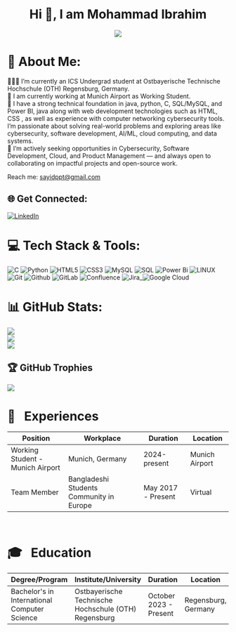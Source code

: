 <h1 align="center">Hi 👋, I am Mohammad Ibrahim </h1>

<p align="center">
  <img src="https://readme-typing-svg.demolab.com/?lines=Computer%20Science%20Undergrad%20%7C%20Cybersecurity%20Enthusiast%20%7C%20Problem%20Solver&font=Fira%20Code&center=true&width=1100&height=50&size=24&duration=3000&pause=1500&color=6366F1" />
</p>

# 💫 About Me:
👨🏽‍💻  I’m currently an ICS Undergrad student at Ostbayerische Technische Hochschule (OTH) Regensburg, Germany.<br>
👋 I am currently working at Munich Airport as Working Student.<br> 
👀 I have a strong technical foundation in java, python, C, SQL/MySQL, and Power BI, java along with web development technologies such as HTML, CSS , as well as experience with computer networking cybersecurity tools. I’m passionate about solving real-world problems and exploring areas like cybersecurity, software development, AI/ML, cloud computing, and data systems.<br>
💞 I’m actively seeking opportunities in Cybersecurity, Software Development, Cloud, and Product Management — and always open to collaborating on impactful projects and open-source work.<br>

Reach me: sayidppt@gmail.com

## 🌐 Get Connected:
[![LinkedIn](https://img.shields.io/badge/LinkedIn-%230077B5.svg?logo=linkedin&logoColor=white)](https://linkedin.com/in/ibrahimporan)

# 💻 Tech Stack & Tools:
![C](https://img.shields.io/badge/c-%2300599C.svg?style=for-the-badge&logo=c&logoColor=white) ![Python](https://img.shields.io/badge/python-3670A0?style=for-the-badge&logo=python&logoColor=ffdd54) ![HTML5](https://img.shields.io/badge/html5-%23E34F26.svg?style=for-the-badge&logo=html5&logoColor=white) ![CSS3](https://img.shields.io/badge/css3-%231572B6.svg?style=for-the-badge&logo=css3&logoColor=white) ![MySQL](https://img.shields.io/badge/mysql-4479A1.svg?style=for-the-badge&logo=mysql&logoColor=white) ![SQL](https://img.shields.io/badge/sql-%2307405e.svg?style=for-the-badge&logo=sql&logoColor=white)
 ![Power Bi](https://img.shields.io/badge/power_bi-F2C811?style=for-the-badge&logo=powerbi&logoColor=black) ![LINUX](https://img.shields.io/badge/Linux-FCC624?style=for-the-badge&logo=linux&logoColor=black) ![Git](https://img.shields.io/badge/Git-F1502F?style=for-the-badge&logo=git&logoColor=white) ![Github](https://img.shields.io/badge/Github-4078c0?style=for-the-badge&logo=github&logoColor=white) ![GitLab](https://img.shields.io/badge/gitlab-%23181717.svg?style=for-the-badge&logo=gitlab&logoColor=white) ![Confluence](https://img.shields.io/badge/confluence-%23172BF4.svg?style=for-the-badge&logo=confluence&logoColor=white) ![Jira](https://img.shields.io/badge/Jira-253858?style=for-the-badge&logo=jira&logoColor=white)_![Google Cloud](https://img.shields.io/badge/Google_Cloud-4285F4?style=for-the-badge&logo=google-cloud&logoColor=white)


# 📊 GitHub Stats: 
![](https://github-readme-stats.vercel.app/api?username=ibrahimporan&theme=tokyonight&hide_border=false&include_all_commits=false&count_private=false)<br/>
![](https://github-readme-streak-stats.herokuapp.com/?user=ibrahimporan&theme=tokyonight&hide_border=false)<br/>
![](https://github-readme-stats.vercel.app/api/top-langs/?username=ibrahimporan&theme=tokyonight&hide_border=false&include_all_commits=false&count_private=false&layout=compact)

## 🏆 GitHub Trophies
![](https://github-profile-trophy.vercel.app/?username=ibrahimporan&theme=radical&no-frame=false&no-bg=true&margin-w=4)

<!-- work experience section starts here  -->

# 💼 &nbsp; Experiences

| Position                                             | Workplace        | Duration            | Location               |
| ---------------------------------------------------- | ---------------- | ------------------- | ---------------------- |
| Working Student - Munich Airport                      | Munich, Germany | 2024-present     |     Munich Airport
 | Team Member          |  Bangladeshi Students Community in Europe |  May 2017 - Present | Virtual|

<br />
<!-- work experience section ends here  -->

<!-- Education section starts here  -->

# 🎓 &nbsp; Education

| Degree/Program                                       | Institute/University | Duration        | Location               |
| ---------------------------------------------------- | ---------------- | ------------------- | ---------------------- |
| Bachelor's in International Computer Science | Ostbayerische Technische Hochschule (OTH) Regensburg  | October 2023 - Present  | Regensburg, Germany |

<br />
<!-- Education section ends here  -->

<!-- Achievements section starts here  -->

